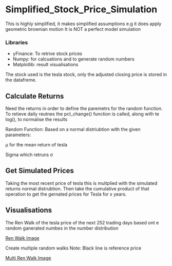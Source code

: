 # Simplified_Stock_Price_Simulation

This is highly simplified, it makes simplified assumptions e.g it does apply geometric brownian motion
It is NOT a perfect model simulation

### Libraries

- yFinance: To retrive stock prices
- Numpy: for calcuations and to generate random numbers
- Matplotlib: result visualisations 

The stock used is the tesla stock, only the adjusted closing price is stored in the datafreme. 


## Calculate Returns

Need the returns in order to define the paremetrs for the random function. To retieve daily reutnes
the pct_change() function is called, along with te log(), to normalise the results 

Random Function: Based on a normal distriubtion with the given parameters:
                 
   μ for the mean return of tesla 
   
   Sigma which retruns σ
   
## Get Simulated Prices

Taking the most recent price of tesla this is multplied with the simulated returns normal distrubtion.
Then take the cumulative product of that operation to get the gernated prices for Tesla for x years. 

## Visualisations


The Ren Walk of the tesla price of the next 252 trading days based ont e random ganerated numbes in the number distribution

[Ren Walk Image](https://github.com/EziOzoani/Simplified_Stock_Price_Simulation/blob/master/Images/Single%20Ren.png) 

Create multiple random walks 
Note: Black line is reference price

[Multi Ren Walk Image](https://github.com/EziOzoani/Simplified_Stock_Price_Simulation/blob/master/Images/Multi%20Ren.png)
   
